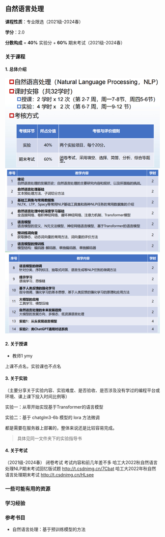 ## 自然语言处理

**课程性质**：专业限选（2021级-2024春）

**学分**：2.0

**分数构成** = **40%** 实验分 + **60%** 期末考试（2021级-2024春）


### 关于课程
#### 1. 总体介绍
<div align="center">
    <img src="G1.png" alt="图片无法展示">
</div>

<div align="center">
    <img src="G2.png" alt="图片无法展示">
</div>

<div align="center">
    <img src="G3.png" alt="图片无法展示">
</div>


#### 2. 关于授课

- 教师1 ymy

上课不点名，实验课也不点名


#### 3. 关于实验

（主要分享关于实验内容、实验难度、是否验收、是否涉及没有学过的编程平台或环境、课上课下投入时间比例等）

实验一：从零开始实现基于Transformer的语言模型

实验二：基于 chatglm3-6b 模型的 lora 方法微调

都是需要在服务器上部署的，整体来说还是比较容易完成。

> 具体见同一文件夹下的实验指导书


#### 4. 关于考试


（2021级-2024春）
闭卷考试
考试内容和前几年差不多
哈工大2022秋自然语言处理NLP期末考试回忆版试题
http://t.csdnimg.cn/7Cbat
哈工大2022年秋自然语言处理期末考试
http://t.csdnimg.cn/HLsee



### 一些可能有用的资源


### 学习经验


### 参考书目

- 自然语言处理：基于预训练模型的方法
